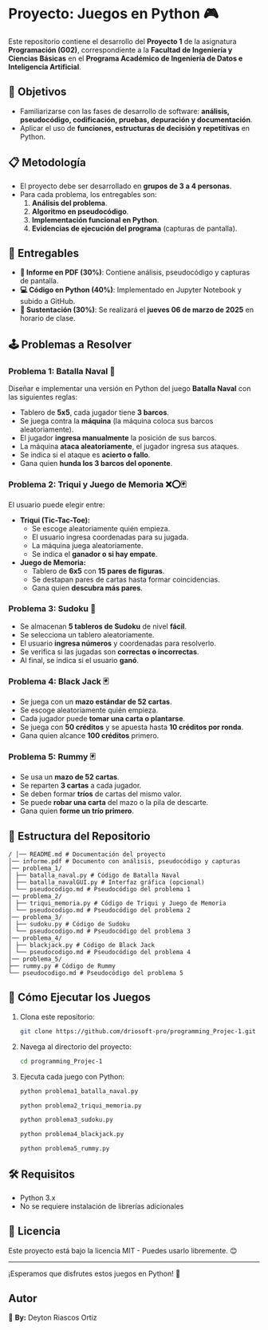 # Proyecto: Juegos en Python 🎮

Este repositorio contiene el desarrollo del **Proyecto 1** de la asignatura **Programación (G02)**, correspondiente a la **Facultad de Ingeniería y Ciencias Básicas** en el **Programa Académico de Ingeniería de Datos e Inteligencia Artificial**.

## 📌 Objetivos
- Familiarizarse con las fases de desarrollo de software: **análisis, pseudocódigo, codificación, pruebas, depuración y documentación**.
- Aplicar el uso de **funciones, estructuras de decisión y repetitivas** en Python.

## 📋 Metodología
- El proyecto debe ser desarrollado en **grupos de 3 a 4 personas**.
- Para cada problema, los entregables son:
  1. **Análisis del problema**.
  2. **Algoritmo en pseudocódigo**.
  3. **Implementación funcional en Python**.
  4. **Evidencias de ejecución del programa** (capturas de pantalla).

## 📂 Entregables
- **📄 Informe en PDF (30%)**: Contiene análisis, pseudocódigo y capturas de pantalla.
- **💻 Código en Python (40%)**: Implementado en Jupyter Notebook y subido a GitHub.
- **🎤 Sustentación (30%)**: Se realizará el **jueves 06 de marzo de 2025** en horario de clase.

## 🕹️ Problemas a Resolver

### **Problema 1: Batalla Naval** 🚢
Diseñar e implementar una versión en Python del juego **Batalla Naval** con las siguientes reglas:
- Tablero de **5x5**, cada jugador tiene **3 barcos**.
- Se juega contra la **máquina** (la máquina coloca sus barcos aleatoriamente).
- El jugador **ingresa manualmente** la posición de sus barcos.
- La máquina **ataca aleatoriamente**, el jugador ingresa sus ataques.
- Se indica si el ataque es **acierto o fallo**.
- Gana quien **hunda los 3 barcos del oponente**.

### **Problema 2: Triqui y Juego de Memoria** ❌⭕🃏
El usuario puede elegir entre:
- **Triqui (Tic-Tac-Toe):**
  - Se escoge aleatoriamente quién empieza.
  - El usuario ingresa coordenadas para su jugada.
  - La máquina juega aleatoriamente.
  - Se indica el **ganador o si hay empate**.
- **Juego de Memoria:**
  - Tablero de **6x5** con **15 pares de figuras**.
  - Se destapan pares de cartas hasta formar coincidencias.
  - Gana quien **descubra más pares**.

### **Problema 3: Sudoku** 🔢
- Se almacenan **5 tableros de Sudoku** de nivel **fácil**.
- Se selecciona un tablero aleatoriamente.
- El usuario **ingresa números** y coordenadas para resolverlo.
- Se verifica si las jugadas son **correctas o incorrectas**.
- Al final, se indica si el usuario **ganó**.

### **Problema 4: Black Jack** 🃏
- Se juega con un **mazo estándar de 52 cartas**.
- Se escoge aleatoriamente quién empieza.
- Cada jugador puede **tomar una carta o plantarse**.
- Se juega con **50 créditos** y se apuesta hasta **10 créditos por ronda**.
- Gana quien alcance **100 créditos** primero.

### **Problema 5: Rummy** 🃏
- Se usa un **mazo de 52 cartas**.
- Se reparten **3 cartas** a cada jugador.
- Se deben formar **tríos** de cartas del mismo valor.
- Se puede **robar una carta** del mazo o la pila de descarte.
- Gana quien **forme un trío primero**.

## 📂 Estructura del Repositorio
```
/ │── README.md # Documentación del proyecto
│── informe.pdf # Documento con análisis, pseudocódigo y capturas
│── problema_1/
│ ├── batalla_naval.py # Código de Batalla Naval
│ ├── batalla_navalGUI.py # Interfaz gráfica (opcional)
│ └── pseudocodigo.md # Pseudocódigo del problema 1
│── problema_2/
│ ├── triqui_memoria.py # Código de Triqui y Juego de Memoria
│ └── pseudocodigo.md # Pseudocódigo del problema 2
│── problema_3/
│ ├── sudoku.py # Código de Sudoku
│ └── pseudocodigo.md # Pseudocódigo del problema 3
│── problema_4/
│ ├── blackjack.py # Código de Black Jack
│ └── pseudocodigo.md # Pseudocódigo del problema 4
│── problema_5/
├── rummy.py # Código de Rummy
└── pseudocodigo.md # Pseudocódigo del problema 5
```

## 🚀 Cómo Ejecutar los Juegos
1. Clona este repositorio:
   ```bash
   git clone https://github.com/driosoft-pro/programming_Projec-1.git
   ```
2. Navega al directorio del proyecto:
   ```bash
   cd programming_Projec-1
   ```
3. Ejecuta cada juego con Python:
   ```bash
   python problema1_batalla_naval.py
   ```
   ```bash
   python problema2_triqui_memoria.py
   ```
   ```bash
   python problema3_sudoku.py
   ```
   ```bash
   python problema4_blackjack.py
   ```
   ```bash
   python problema5_rummy.py
   ```

## 🛠 Requisitos
- Python 3.x
- No se requiere instalación de librerías adicionales

## 📜 Licencia
Este proyecto está bajo la licencia MIT - Puedes usarlo libremente. 😊

---
¡Esperamos que disfrutes estos juegos en Python! 🚀

## Autor
📌 **By:** Deyton Riascos Ortiz